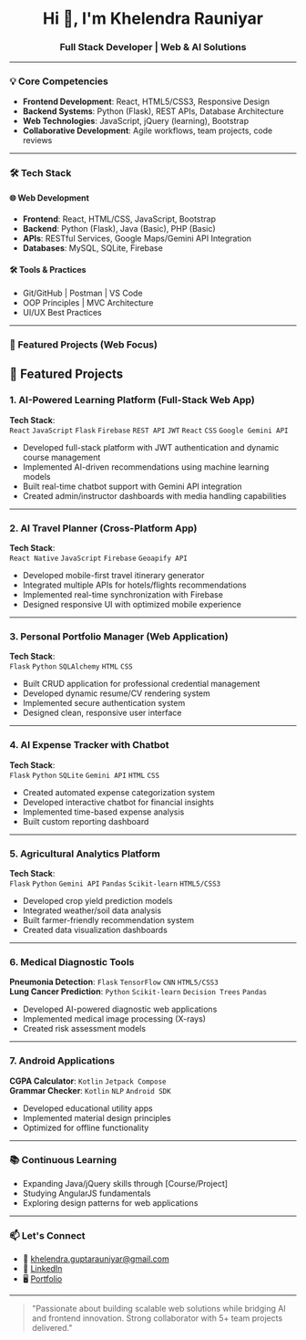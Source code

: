 <h1 align="center">Hi 👋, I'm Khelendra Rauniyar</h1>
<h3 align="center">Full Stack Developer | Web & AI Solutions</h3>

---

### 💡 Core Competencies
- **Frontend Development**: React, HTML5/CSS3, Responsive Design
- **Backend Systems**: Python (Flask), REST APIs, Database Architecture
- **Web Technologies**: JavaScript, jQuery (learning), Bootstrap
- **Collaborative Development**: Agile workflows, team projects, code reviews

---

### 🛠️ Tech Stack

#### 🌐 Web Development
- **Frontend**: React, HTML/CSS, JavaScript, Bootstrap
- **Backend**: Python (Flask), Java (Basic), PHP (Basic)
- **APIs**: RESTful Services, Google Maps/Gemini API Integration
- **Databases**: MySQL, SQLite, Firebase

#### 🛠️ Tools & Practices
- Git/GitHub | Postman | VS Code 
- OOP Principles | MVC Architecture
- UI/UX Best Practices

---

### 🚀 Featured Projects (Web Focus)

## 🚀 Featured Projects

### 1. AI-Powered Learning Platform (Full-Stack Web App) 
**Tech Stack**:  
`React` `JavaScript` `Flask` `Firebase` `REST API` `JWT` `React` `CSS` `Google Gemini API`  
- Developed full-stack platform with JWT authentication and dynamic course management
- Implemented AI-driven recommendations using machine learning models
- Built real-time chatbot support with Gemini API integration
- Created admin/instructor dashboards with media handling capabilities

---

### 2. AI Travel Planner (Cross-Platform App)  
**Tech Stack**:  
`React Native` `JavaScript` `Firebase` `Geoapify API`   
- Developed mobile-first travel itinerary generator
- Integrated multiple APIs for hotels/flights recommendations
- Implemented real-time synchronization with Firebase
- Designed responsive UI with optimized mobile experience

---

### 3. Personal Portfolio Manager (Web Application)
**Tech Stack**:  
`Flask` `Python` `SQLAlchemy` `HTML` `CSS`
- Built CRUD application for professional credential management
- Developed dynamic resume/CV rendering system
- Implemented secure authentication system
- Designed clean, responsive user interface

---

### 4. AI Expense Tracker with Chatbot
**Tech Stack**:  
`Flask` `Python` `SQLite` `Gemini API` `HTML` `CSS`   
- Created automated expense categorization system
- Developed interactive chatbot for financial insights
- Implemented time-based expense analysis
- Built custom reporting dashboard

---

### 5. Agricultural Analytics Platform
**Tech Stack**:  
`Flask` `Python` `Gemini API` `Pandas` `Scikit-learn` `HTML5/CSS3`  
- Developed crop yield prediction models
- Integrated weather/soil data analysis
- Built farmer-friendly recommendation system
- Created data visualization dashboards

---

### 6. Medical Diagnostic Tools
**Pneumonia Detection**: `Flask` `TensorFlow` `CNN` `HTML5/CSS3`  
**Lung Cancer Prediction**: `Python` `Scikit-learn` `Decision Trees` `Pandas`  
- Developed AI-powered diagnostic web applications
- Implemented medical image processing (X-rays)
- Created risk assessment models

---

### 7. Android Applications
**CGPA Calculator**: `Kotlin` `Jetpack Compose`   
**Grammar Checker**: `Kotlin` `NLP` `Android SDK`  
- Developed educational utility apps
- Implemented material design principles
- Optimized for offline functionality

---

### 📚 Continuous Learning
- Expanding Java/jQuery skills through [Course/Project]
- Studying AngularJS fundamentals
- Exploring design patterns for web applications

---

### 📫 Let's Connect
- 📧 [khelendra.guptarauniyar@gmail.com](mailto:khelendra.guptarauniyar@gmail.com)
- 💼 [LinkedIn](https://www.linkedin.com/in/khelendra-rauniyar-4a0424257/)
- 🖥️ [Portfolio](https://github.com/Khelendrarauniyar)

---

> "Passionate about building scalable web solutions while bridging AI and frontend innovation. Strong collaborator with 5+ team projects delivered."

